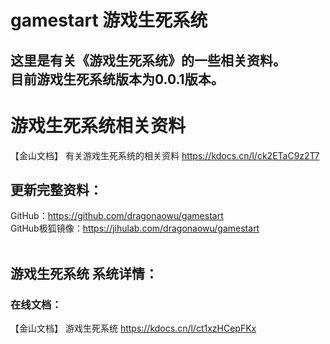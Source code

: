 gamestart 游戏生死系统
=
这里是有关《游戏生死系统》的一些相关资料。<br>
目前游戏生死系统版本为0.0.1版本。<br>
-------------------------
# 游戏生死系统相关资料<br>
【金山文档】 有关游戏生死系统的相关资料 https://kdocs.cn/l/ck2ETaC9z2T7 <br>
## 更新完整资料： <br>
GitHub：https://github.com/dragonaowu/gamestart<br>
GitHub极狐镜像：https://jihulab.com/dragonaowu/gamestart <br>
<br>
## 游戏生死系统 系统详情：<br>
### 在线文档：<br>
【金山文档】 游戏生死系统 https://kdocs.cn/l/ct1xzHCepFKx<br>
